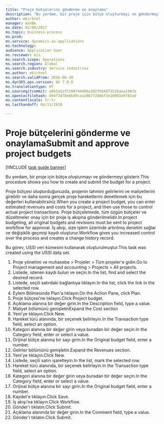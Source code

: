 ```yaml
--- 
title: "Proje bütçelerini gönderme ve onaylama"
description: "Bu yordam, bir proje için bütçe oluşturmayı ve göndermeyi gösterir."
author: mkirknel
manager: AnnBe
ms.date: 02/09/2017
ms.topic: business-process
ms.prod: 
ms.service: dynamics-ax-applications
ms.technology: 
audience: Application User
ms.reviewer: bis
ms.search.scope: Operations
ms.search.region: Global
ms.search.industry: Service industries
ms.author: mkirknel
ms.search.validFrom: 2016-06-30
ms.dyn365.ops.version: AX 7.0.0
ms.translationtype: HT
ms.sourcegitcommit: a8b5a5af5108744406a3d2fb84d7151baea2481b
ms.openlocfilehash: 694f3d78e66d0caa28677288bf1e10893e9783ad
ms.contentlocale: tr-tr
ms.lasthandoff: 04/13/2018

---
```

# <a name="submit-and-approve-project-budgets"></a><span data-ttu-id="f747d-103">Proje bütçelerini gönderme ve onaylama</span><span class="sxs-lookup"><span data-stu-id="f747d-103">Submit and approve project budgets</span></span>

[!INCLUDE [task guide banner](../../includes/task-guide-banner.md)]

<span data-ttu-id="f747d-104">Bu yordam, bir proje için bütçe oluşturmayı ve göndermeyi gösterir.</span><span class="sxs-lookup"><span data-stu-id="f747d-104">This procedure shows you how to create and submit the budget for a project.</span></span> 

<span data-ttu-id="f747d-105">Proje bütçesi oluşturduğunuzda, projenin tahmini gelirlerini ve maliyetlerini girebilir ve daha sonra gerçek proje hareketlerini denetlemek için bu değerleri kullanabilirsiniz.</span><span class="sxs-lookup"><span data-stu-id="f747d-105">When you create a project budget, you can enter estimated revenues and costs for a project, and then use those to control actual project transactions.</span></span> <span data-ttu-id="f747d-106">Proje bütçelemede, tüm özgün bütçeler ve düzeltmeler onay için bir proje iş akışına gönderilmelidir.</span><span class="sxs-lookup"><span data-stu-id="f747d-106">In project budgeting, all original budgets and revisions must be sent to project workflow for approval.</span></span> <span data-ttu-id="f747d-107">İş akışı, size işlem üzerinde artırılmış denetim sağlar ve değişiklik geçmişi kaydı oluşturur.</span><span class="sxs-lookup"><span data-stu-id="f747d-107">Workflow gives you increased control over the process and creates a change history record.</span></span>

<span data-ttu-id="f747d-108">Bu görev, USSI veri kümesini kullanarak oluşturulmuştur.</span><span class="sxs-lookup"><span data-stu-id="f747d-108">This task was created using the USSI data set.</span></span>

1. <span data-ttu-id="f747d-109">Proje yönetimi ve muhasebe > Projeler > Tüm projeler'e gidin.</span><span class="sxs-lookup"><span data-stu-id="f747d-109">Go to Project management and accounting > Projects > All projects.</span></span>
2. <span data-ttu-id="f747d-110">Listede, istenen kaydı bulun ve seçin.</span><span class="sxs-lookup"><span data-stu-id="f747d-110">In the list, find and select the desired record.</span></span>
3. <span data-ttu-id="f747d-111">Listede, seçili satırdaki bağlantıya tıklayın.</span><span class="sxs-lookup"><span data-stu-id="f747d-111">In the list, click the link in the selected row.</span></span>
4. <span data-ttu-id="f747d-112">Eylem Bölmesinde Plan'a tıklayın.</span><span class="sxs-lookup"><span data-stu-id="f747d-112">On the Action Pane, click Plan.</span></span>
5. <span data-ttu-id="f747d-113">Proje bütçesi'ne tıklayın.</span><span class="sxs-lookup"><span data-stu-id="f747d-113">Click Project budget.</span></span>
6. <span data-ttu-id="f747d-114">Açıklama alanına bir değer girin.</span><span class="sxs-lookup"><span data-stu-id="f747d-114">In the Description field, type a value.</span></span>
7. <span data-ttu-id="f747d-115">Maliyet bölümünü genişletin</span><span class="sxs-lookup"><span data-stu-id="f747d-115">Expand the Cost section</span></span>
8. <span data-ttu-id="f747d-116">Yeni'ye tıklayın.</span><span class="sxs-lookup"><span data-stu-id="f747d-116">Click New.</span></span>
9. <span data-ttu-id="f747d-117">Hareket türü alanında, bir seçenek belirleyin.</span><span class="sxs-lookup"><span data-stu-id="f747d-117">In the Transaction type field, select an option.</span></span>
10. <span data-ttu-id="f747d-118">Kategori alanına bir değer girin veya buradan bir değer seçin.</span><span class="sxs-lookup"><span data-stu-id="f747d-118">In the Category field, enter or select a value.</span></span>
11. <span data-ttu-id="f747d-119">Orijinal bütçe alanına bir sayı girin.</span><span class="sxs-lookup"><span data-stu-id="f747d-119">In the Original budget field, enter a number.</span></span>
12. <span data-ttu-id="f747d-120">Gelirler bölümünü genişletin.</span><span class="sxs-lookup"><span data-stu-id="f747d-120">Expand the Revenues section.</span></span>
13. <span data-ttu-id="f747d-121">Yeni'ye tıklayın.</span><span class="sxs-lookup"><span data-stu-id="f747d-121">Click New.</span></span>
14. <span data-ttu-id="f747d-122">Listede, seçili satırı işaretleyin.</span><span class="sxs-lookup"><span data-stu-id="f747d-122">In the list, mark the selected row.</span></span>
15. <span data-ttu-id="f747d-123">Hareket türü alanında, bir seçenek belirleyin.</span><span class="sxs-lookup"><span data-stu-id="f747d-123">In the Transaction type field, select an option.</span></span>
16. <span data-ttu-id="f747d-124">Kategori alanına bir değer girin veya buradan bir değer seçin.</span><span class="sxs-lookup"><span data-stu-id="f747d-124">In the Category field, enter or select a value.</span></span>
17. <span data-ttu-id="f747d-125">Orijinal bütçe alanına bir sayı girin.</span><span class="sxs-lookup"><span data-stu-id="f747d-125">In the Original budget field, enter a number.</span></span>
18. <span data-ttu-id="f747d-126">Kaydet'e tıklayın.</span><span class="sxs-lookup"><span data-stu-id="f747d-126">Click Save.</span></span>
19. <span data-ttu-id="f747d-127">İş akışı'na tıklayın.</span><span class="sxs-lookup"><span data-stu-id="f747d-127">Click Workflow.</span></span>
20. <span data-ttu-id="f747d-128">Gönder'i tıklatın.</span><span class="sxs-lookup"><span data-stu-id="f747d-128">Click Submit.</span></span>
21. <span data-ttu-id="f747d-129">Açıklama alanında bir değer girin.</span><span class="sxs-lookup"><span data-stu-id="f747d-129">In the Comment field, type a value.</span></span>
22. <span data-ttu-id="f747d-130">Gönder'i tıklatın.</span><span class="sxs-lookup"><span data-stu-id="f747d-130">Click Submit.</span></span>


